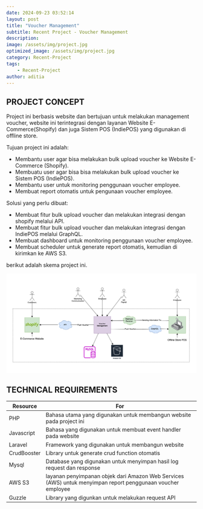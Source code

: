 ```yaml
---
date: 2024-09-23 03:52:14
layout: post
title: "Voucher Management"
subtitle: Recent Project - Voucher Management
description:
image: /assets/img/project.jpg
optimized_image: /assets/img/project.jpg
category: Recent-Project
tags:
    - Recent-Project
author: aditia
---
```


## PROJECT CONCEPT

Project ini berbasis website dan bertujuan untuk melakukan management voucher, website ini terintegrasi dengan layanan Website E-Commerce(Shopify) dan juga Sistem POS (IndiePOS) yang digunakan di offline store.

Tujuan project ini adalah:
- Membantu user agar bisa melakukan bulk upload voucher ke Website E-Commerce (Shopify).
- Membuatu user agar bisa bisa melakukan bulk upload voucher ke Sistem POS (IndiePOS).
- Membantu user untuk monitoring penggunaan voucher employee.
- Membuat report otomatis untuk pengunaan voucher employee.

Solusi yang perlu dibuat:
- Membuat fitur bulk upload voucher dan melakukan integrasi dengan shopify melalui API.
- Membuat fitur bulk upload voucher dan melakukan integrasi dengan IndiePOS melalui GraphQL.
- Membuat dashboard untuk monitoring penggunaan voucher employee.
- Membuat scheduler untuk generate report otomatis, kemudian di kirimkan ke AWS S3.

berikut adalah skema project ini.

<img src="/assets/img/post/Skema-voucher-management.png" alt="Skema Voucher Management" width="700">



## TECHNICAL REQUIREMENTS
<!-- Aenean lacinia bibendum nulla sed consectetur. Lorem ipsum dolor sit amet, consectetur adipiscing elit. -->
<table>
  <thead>
    <tr>
      <th>Resource</th>
      <th>For</th>
    </tr>
  </thead>
  <tbody>
    <tr>
      <td>PHP</td>
      <td>Bahasa utama yang digunakan untuk membangun website pada project ini</td>
    </tr>
    <tr>
      <td>Javascript</td>
      <td>Bahasa yang digunakan untuk membuat event handler pada website</td>
    </tr>
    <tr>
      <td>Laravel</td>
      <td>Framework yang digunakan untuk membangun website</td>
    </tr>
    <tr>
      <td>CrudBooster</td>
      <td>Library untuk generate crud function otomatis</td>
    </tr>
    <tr>
      <td>Mysql</td>
      <td>Database yang digunakan untuk menyimpan hasil log request dan response</td>
    </tr>
    <tr>
      <td>AWS S3</td>
      <td>layanan penyimpanan objek dari Amazon Web Services (AWS) untuk menyimpan report penggunaan voucher employee</td>
    </tr>
    <tr>
      <td>Guzzle</td>
      <td>Library yang digunkan untuk melakukan request API</td>
    </tr>
  </tbody>
</table>
</table>
